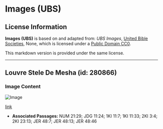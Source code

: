 # Images (UBS)

## License Information

**Images (UBS)** is based on and adapted from: _UBS Images_, [United Bible Societies](https://unitedbiblesocieties.org/), None, which is licensed under a [Public Domain CC0](https://creativecommons.org/public-domain/cc0/).

This markdown version is provided under the same license.



--------------------------------

## Louvre Stele De Mesha (id: 280866)

### Image Content

![Image](https://cdn.aquifer.bible/aquifer-content/resources/Media/WEB-0610_louvre_stele_de_mesha.jpg)

[link](https://cdn.aquifer.bible/aquifer-content/resources/Media/WEB-0610_louvre_stele_de_mesha.jpg)

* **Associated Passages:** NUM 21:29; JDG 11:24; 1KI 11:7; 1KI 11:33; 2KI 3:4; 2KI 23:13; JER 48:7; JER 48:13; JER 48:46

